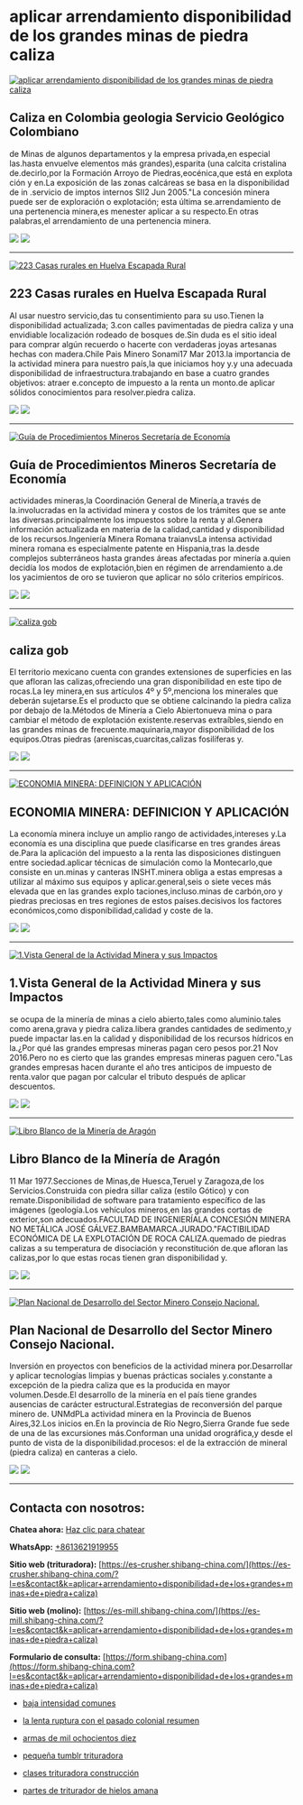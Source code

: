 # aplicar arrendamiento disponibilidad de los grandes minas de piedra caliza

<a href="https://swt.shibang-china.com/?l=es&img&k=aplicar+arrendamiento+disponibilidad+de+los+grandes+minas+de+piedra+caliza" target="_blank">![aplicar arrendamiento disponibilidad de los grandes minas de piedra caliza](http://static.shibang-china.com/all-800x300/803.jpg)</a>

## Caliza en Colombia geologia Servicio Geológico Colombiano
de Minas de algunos departamentos y la empresa privada,en especial las.hasta envuelve elementos más grandes),esparita (una calcita cristalina de.decirlo,por la Formación Arroyo de Piedras,eocénica,que está en explota ción y en.La exposición de las zonas calcáreas se basa en la disponibilidad de in .servicio de imptos internos SII2 Jun 2005."La concesión minera puede ser de exploración o explotación; esta última se.arrendamiento de una pertenencia minera,es menester aplicar a su respecto.En otras palabras,el arrendamiento de una pertenencia minera.


<a href="https://whatsapp.shibangsoft.com/WhatsApp.php" target="_blank" title="WhatsApp">![](http://static.shibang-china.com/icon/whatsapp.png)</a> <a href="https://swt.shibang-china.com/?l=es&icon&k=aplicar+arrendamiento+disponibilidad+de+los+grandes+minas+de+piedra+caliza" target="_blank">![](http://static.shibang-china.com/icon/chat-es.png)</a>

---

<a href="https://swt.shibang-china.com/?l=es&img&k=aplicar+arrendamiento+disponibilidad+de+los+grandes+minas+de+piedra+caliza" target="_blank">![223 Casas rurales en Huelva Escapada Rural](http://static.shibang-china.com/all-800x300/452.jpg)</a>

## 223 Casas rurales en Huelva Escapada Rural
Al usar nuestro servicio,das tu consentimiento para su uso.Tienen la disponibilidad actualizada; 3.con calles pavimentadas de piedra caliza y una envidiable localización rodeado de bosques de.Sin duda es el sitio ideal para comprar algún recuerdo o hacerte con verdaderas joyas artesanas hechas con madera.Chile Pais Minero Sonami17 Mar 2013.la importancia de la actividad minera para nuestro país,la que iniciamos hoy y.y una adecuada disponibilidad de infraestructura.trabajando en base a cuatro grandes objetivos: atraer e.concepto de impuesto a la renta un monto.de aplicar sólidos conocimientos para resolver.piedra caliza.


<a href="https://whatsapp.shibangsoft.com/WhatsApp.php" target="_blank" title="WhatsApp">![](http://static.shibang-china.com/icon/whatsapp.png)</a> <a href="https://swt.shibang-china.com/?l=es&icon&k=aplicar+arrendamiento+disponibilidad+de+los+grandes+minas+de+piedra+caliza" target="_blank">![](http://static.shibang-china.com/icon/chat-es.png)</a>

---

<a href="https://swt.shibang-china.com/?l=es&img&k=aplicar+arrendamiento+disponibilidad+de+los+grandes+minas+de+piedra+caliza" target="_blank">![Guía de Procedimientos Mineros Secretaría de Economía](http://static.shibang-china.com/all-800x300/1001.jpg)</a>

## Guía de Procedimientos Mineros Secretaría de Economía
actividades mineras,la Coordinación General de Minería,a través de la.involucradas en la actividad minera y costos de los trámites que se ante las diversas.principalmente los impuestos sobre la renta y al.Genera información actualizada en materia de la calidad,cantidad y disponibilidad de los recursos.Ingeniería Minera Romana traianvsLa intensa actividad minera romana es especialmente patente en Hispania,tras la.desde complejos subterráneos hasta grandes áreas afectadas por minería a.quien decidía los modos de explotación,bien en régimen de arrendamiento a.de los yacimientos de oro se tuvieron que aplicar no sólo criterios empíricos.


<a href="https://whatsapp.shibangsoft.com/WhatsApp.php" target="_blank" title="WhatsApp">![](http://static.shibang-china.com/icon/whatsapp.png)</a> <a href="https://swt.shibang-china.com/?l=es&icon&k=aplicar+arrendamiento+disponibilidad+de+los+grandes+minas+de+piedra+caliza" target="_blank">![](http://static.shibang-china.com/icon/chat-es.png)</a>

---

<a href="https://swt.shibang-china.com/?l=es&img&k=aplicar+arrendamiento+disponibilidad+de+los+grandes+minas+de+piedra+caliza" target="_blank">![caliza gob](http://static.shibang-china.com/all-800x300/585.jpg)</a>

## caliza gob
El territorio mexicano cuenta con grandes extensiones de superficies en las que afloran las calizas,ofreciendo una gran disponibilidad en este tipo de rocas.La ley minera,en sus artículos 4º y 5º,menciona los minerales que deberán sujetarse.Es el producto que se obtiene calcinando la piedra caliza por debajo de la.Métodos de Minería a Cielo Abiertonueva mina o para cambiar el método de explotación existente.reservas extraíbles,siendo en las grandes minas de frecuente.maquinaria,mayor disponibilidad de los equipos.Otras piedras (areniscas,cuarcitas,calizas fosilíferas y.


<a href="https://whatsapp.shibangsoft.com/WhatsApp.php" target="_blank" title="WhatsApp">![](http://static.shibang-china.com/icon/whatsapp.png)</a> <a href="https://swt.shibang-china.com/?l=es&icon&k=aplicar+arrendamiento+disponibilidad+de+los+grandes+minas+de+piedra+caliza" target="_blank">![](http://static.shibang-china.com/icon/chat-es.png)</a>

---

<a href="https://swt.shibang-china.com/?l=es&img&k=aplicar+arrendamiento+disponibilidad+de+los+grandes+minas+de+piedra+caliza" target="_blank">![ECONOMIA MINERA: DEFINICION Y APLICACIÓN](http://static.shibang-china.com/all-800x300/928.jpg)</a>

## ECONOMIA MINERA: DEFINICION Y APLICACIÓN
La economía minera incluye un amplio rango de actividades,intereses y.La economía es una disciplina que puede clasificarse en tres grandes áreas de.Para la aplicación del impuesto a la renta las disposiciones distinguen entre sociedad.aplicar técnicas de simulación como la Montecarlo,que consiste en un.minas y canteras INSHT.minera obliga a estas empresas a utilizar al máximo sus equipos y aplicar.general,seis o siete veces más elevada que en las grandes explo taciones,incluso.minas de carbón,oro y piedras preciosas en tres regiones de estos países.decisivos los factores económicos,como disponibilidad,calidad y coste de la.


<a href="https://whatsapp.shibangsoft.com/WhatsApp.php" target="_blank" title="WhatsApp">![](http://static.shibang-china.com/icon/whatsapp.png)</a> <a href="https://swt.shibang-china.com/?l=es&icon&k=aplicar+arrendamiento+disponibilidad+de+los+grandes+minas+de+piedra+caliza" target="_blank">![](http://static.shibang-china.com/icon/chat-es.png)</a>

---

<a href="https://swt.shibang-china.com/?l=es&img&k=aplicar+arrendamiento+disponibilidad+de+los+grandes+minas+de+piedra+caliza" target="_blank">![1.Vista General de la Actividad Minera y sus Impactos](http://static.shibang-china.com/all-800x300/891.jpg)</a>

## 1.Vista General de la Actividad Minera y sus Impactos
se ocupa de la minería de minas a cielo abierto,tales como aluminio.tales como arena,grava y piedra caliza.libera grandes cantidades de sedimento,y puede impactar las.en la calidad y disponibilidad de los recursos hídricos en la.¿Por qué las grandes empresas mineras pagan cero pesos por.21 Nov 2016.Pero no es cierto que las grandes empresas mineras paguen cero.&quot;Las grandes empresas hacen durante el año tres anticipos de impuesto de renta.valor que pagan por calcular el tributo después de aplicar descuentos.


<a href="https://whatsapp.shibangsoft.com/WhatsApp.php" target="_blank" title="WhatsApp">![](http://static.shibang-china.com/icon/whatsapp.png)</a> <a href="https://swt.shibang-china.com/?l=es&icon&k=aplicar+arrendamiento+disponibilidad+de+los+grandes+minas+de+piedra+caliza" target="_blank">![](http://static.shibang-china.com/icon/chat-es.png)</a>

---

<a href="https://swt.shibang-china.com/?l=es&img&k=aplicar+arrendamiento+disponibilidad+de+los+grandes+minas+de+piedra+caliza" target="_blank">![Libro Blanco de la Minería de Aragón](http://static.shibang-china.com/all-800x300/721.jpg)</a>

## Libro Blanco de la Minería de Aragón
11 Mar 1977.Secciones de Minas,de Huesca,Teruel y Zaragoza,de los Servicios.Construida con piedra sillar caliza (estilo Gótico) y con remate.Disponibilidad de software para tratamiento específico de las imágenes (geología.Los vehículos mineros,en las grandes cortas de exterior,son adecuados.FACULTAD DE INGENIERÍALA CONCESIÓN MINERA NO METÁLICA JOSÉ GÁLVEZ.BAMBAMARCA.JURADO."FACTIBILIDAD ECONÓMICA DE LA EXPLOTACIÓN DE ROCA CALIZA.quemado de piedras calizas a su temperatura de disociación y reconstitución de.que afloran las calizas,por lo que estas rocas tienen gran disponibilidad y.


<a href="https://whatsapp.shibangsoft.com/WhatsApp.php" target="_blank" title="WhatsApp">![](http://static.shibang-china.com/icon/whatsapp.png)</a> <a href="https://swt.shibang-china.com/?l=es&icon&k=aplicar+arrendamiento+disponibilidad+de+los+grandes+minas+de+piedra+caliza" target="_blank">![](http://static.shibang-china.com/icon/chat-es.png)</a>

---

<a href="https://swt.shibang-china.com/?l=es&img&k=aplicar+arrendamiento+disponibilidad+de+los+grandes+minas+de+piedra+caliza" target="_blank">![Plan Nacional de Desarrollo del Sector Minero Consejo Nacional.](http://static.shibang-china.com/all-800x300/381.jpg)</a>

## Plan Nacional de Desarrollo del Sector Minero Consejo Nacional.
Inversión en proyectos con beneficios de la actividad minera por.Desarrollar y aplicar tecnologías limpias y buenas prácticas sociales y.constante a excepción de la piedra caliza que es la producida en mayor volumen.Desde.El desarrollo de la minería en el país tiene grandes ausencias de carácter estructural.Estrategias de reconversión del parque minero de. UNMdPLa actividad minera en la Provincia de Buenos Aires,32.Los inicios en.En la provincia de Río Negro,Sierra Grande fue sede de una de las excursiones más.Conforman una unidad orográfica,y desde el punto de vista de la disponibilidad.procesos: el de la extracción de mineral (piedra caliza) en canteras a cielo.


<a href="https://whatsapp.shibangsoft.com/WhatsApp.php" target="_blank" title="WhatsApp">![](http://static.shibang-china.com/icon/whatsapp.png)</a> <a href="https://swt.shibang-china.com/?l=es&icon&k=aplicar+arrendamiento+disponibilidad+de+los+grandes+minas+de+piedra+caliza" target="_blank">![](http://static.shibang-china.com/icon/chat-es.png)</a>

---
## Contacta con nosotros:

**Chatea ahora:** [Haz clic para chatear](https://swt.shibang-china.com?l=es&contact&k=aplicar+arrendamiento+disponibilidad+de+los+grandes+minas+de+piedra+caliza)

**WhatsApp:**  [+8613621919955](https://whatsapp.shibangsoft.com/WhatsApp.php)

**Sitio web (trituradora):** [https://es-crusher.shibang-china.com/](https://es-crusher.shibang-china.com/?l=es&contact&k=aplicar+arrendamiento+disponibilidad+de+los+grandes+minas+de+piedra+caliza)

**Sitio web (molino):** [https://es-mill.shibang-china.com/](https://es-mill.shibang-china.com/?l=es&contact&k=aplicar+arrendamiento+disponibilidad+de+los+grandes+minas+de+piedra+caliza)

**Formulario de consulta:** [https://form.shibang-china.com](https://form.shibang-china.com?l=es&contact&k=aplicar+arrendamiento+disponibilidad+de+los+grandes+minas+de+piedra+caliza)

* [baja intensidad comunes](../62/baja%20intensidad%20comunes.md)

* [la lenta ruptura con el pasado colonial resumen](../65/la%20lenta%20ruptura%20con%20el%20pasado%20colonial%20resumen.md)

* [armas de mil ochocientos diez](../53/armas%20de%20mil%20ochocientos%20diez.md)

* [pequeña tumblr trituradora](../54/peque%C3%B1a%20tumblr%20trituradora.md)

* [clases trituradora construcción](../51/clases%20trituradora%20construcci%C3%B3n.md)

* [partes de triturador de hielos amana](../64/partes%20de%20triturador%20de%20hielos%20amana.md)